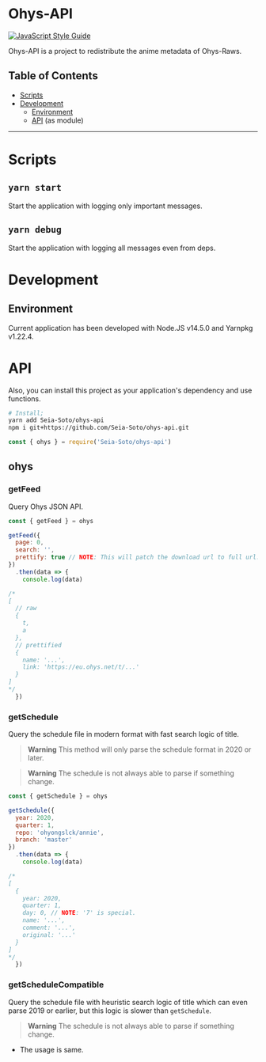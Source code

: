 # Ohys-API

[![JavaScript Style Guide](https://img.shields.io/badge/code_style-standard-brightgreen.svg)](https://standardjs.com)

Ohys-API is a project to redistribute the anime metadata of Ohys-Raws.

## Table of Contents

- [Scripts](#scripts)
- [Development](#development)
  - [Environment](#environment)
  - [API](#api) (as module)

----

# Scripts

## `yarn start`

Start the application with logging only important messages.

## `yarn debug`

Start the application with logging all messages even from deps.

# Development

## Environment

Current application has been developed with Node.JS v14.5.0 and Yarnpkg v1.22.4.

# API

Also, you can install this project as your application's dependency and use functions.

```bash
# Install;
yarn add Seia-Soto/ohys-api
npm i git+https://github.com/Seia-Soto/ohys-api.git
```

```js
const { ohys } = require('Seia-Soto/ohys-api')
```

## ohys

### getFeed

Query Ohys JSON API.

```js
const { getFeed } = ohys

getFeed({
  page: 0,
  search: '',
  prettify: true // NOTE: This will patch the download url to full url.
})
  .then(data => {
    console.log(data)

/*
[
  // raw
  {
    t,
    a
  },
  // prettified
  {
    name: '...',
    link: 'https://eu.ohys.net/t/...'
  }
]
*/
  })
```

### getSchedule

Query the schedule file in modern format with fast search logic of title.

> **Warning**
> This method will only parse the schedule format in 2020 or later.

> **Warning**
> The schedule is not always able to parse if something change.

```js
const { getSchedule } = ohys

getSchedule({
  year: 2020,
  quarter: 1,
  repo: 'ohyongslck/annie',
  branch: 'master'
})
  .then(data => {
    console.log(data)

/*
[
  {
    year: 2020,
    quarter: 1,
    day: 0, // NOTE: '7' is special.
    name: '...',
    comment: '...',
    original: '...'
  }
]
*/
  })
```

### getScheduleCompatible

Query the schedule file with heuristic search logic of title which can even parse 2019 or earlier, but this logic is slower than `getSchedule`.

> **Warning**
> The schedule is not always able to parse if something change.

- The usage is same.
